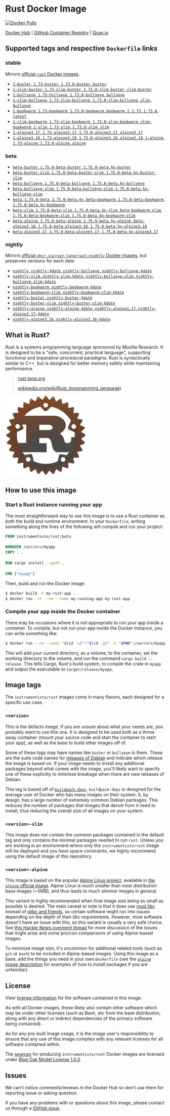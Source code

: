 Rust Docker Image
=================

[![Docker Pulls](https://img.shields.io/docker/pulls/instrumentisto/rust.svg)](https://hub.docker.com/r/instrumentisto/rust)

[Docker Hub](https://hub.docker.com/r/instrumentisto/rust)
| [GitHub Container Registry](https://github.com/orgs/instrumentisto/packages/container/package/rust)
| [Quay.io](https://quay.io/repository/instrumentisto/rust)




## Supported tags and respective `Dockerfile` links


### stable

Mirrors [official `rust` Docker images][1].

- [`1-buster`, `1.73-buster`, `1.73.0-buster`, `buster`][301]
- [`1-slim-buster`, `1.73-slim-buster`, `1.73.0-slim-buster`, `slim-buster`][302]
- [`1-bullseye`, `1.73-bullseye`, `1.73.0-bullseye`, `bullseye`][303]
- [`1-slim-bullseye`, `1.73-slim-bullseye`, `1.73.0-slim-bullseye`, `slim-bullseye`][304]
- [`1-bookworm`, `1.73-bookworm`, `1.73.0-bookworm`, `bookworm`, `1`, `1.73`, `1.73.0`, `latest`][305]
- [`1-slim-bookworm`, `1.73-slim-bookworm`, `1.73.0-slim-bookworm`, `slim-bookworm`, `1-slim`, `1.73-slim`, `1.73.0-slim`, `slim`][306]
- [`1-alpine3.17`, `1.73-alpine3.17`, `1.73.0-alpine3.17`, `alpine3.17`][309]
- [`1-alpine3.18`, `1.73-alpine3.18`, `1.73.0-alpine3.18`, `alpine3.18`, `1-alpine`, `1.73-alpine`, `1.73.0-alpine`, `alpine`][310]


### beta

- [`beta-buster`, `1.75.0-beta-buster`, `1.75.0-beta.$n-buster`][201]
- [`beta-buster-slim`, `1.75.0-beta-buster-slim`, `1.75.0-beta.$n-buster-slim`][202]
- [`beta-bullseye`, `1.75.0-beta-bullseye`, `1.75.0-beta.$n-bullseye`][203]
- [`beta-bullseye-slim`, `1.75.0-beta-bullseye-slim`, `1.75.0-beta.$n-bullseye-slim`][204]
- [`beta`, `1.75.0-beta`, `1.75.0-beta.$n`, `beta-bookworm`, `1.75.0-beta-bookworm`, `1.75.0-beta.$n-bookworm`][205]
- [`beta-slim`, `1.75.0-beta-slim`, `1.75.0-beta.$n-slim`, `beta-bookworm-slim`, `1.75.0-beta-bookworm-slim`, `1.75.0-beta.$n-bookworm-slim`][206]
- [`beta-alpine`, `1.75.0-beta-alpine`, `1.75.0-beta.$n-alpine`, `beta-alpine3.18`, `1.75.0-beta-alpine3.18`, `1.75.0-beta.$n-alpine3.18`][209]
- [`beta-alpine3.17`, `1.75.0-beta-alpine3.17`, `1.75.0-beta.$n-alpine3.17`][210]


### nightly

Mirrors [official `ghcr.io/rust-lang/rust:nightly` Docker images][2], but preserves versions for each date.

- [`nightly`, `nightly-$date`, `nightly-bullseye`, `nightly-bullseye-$date`][101]
- [`nightly-slim`, `nightly-slim-$date`, `nightly-bullseye-slim`, `nightly-bullseye-slim-$date`][102]
- [`nightly-bookworm`, `nightly-bookworm-$date`][101]
- [`nightly-bookworm-slim`, `nightly-bookworm-slim-$date`][102]
- [`nightly-buster`, `nightly-buster-$date`][101]
- [`nightly-buster-slim`, `nightly-buster-slim-$date`][102]
- [`nightly-alpine`, `nightly-alpine-$date`, `nightly-alpine3.17`, `nightly-alpine3.17-$date`][103]
- [`nightly-alpine3.16`, `nightly-alpine3.16-$date`][103]




## What is Rust?

Rust is a systems programming language sponsored by Mozilla Research. It is designed to be a "safe, concurrent, practical language", supporting functional and imperative-procedural paradigms. Rust is syntactically similar to C++, but is designed for better memory safety while maintaining performance.

> [rust-lang.org](https://rust-lang.org)

> [wikipedia.org/wiki/Rust_(programming_language)](https://wikipedia.org/wiki/Rust_(programming_language))

![Rust Logo](https://raw.githubusercontent.com/docker-library/docs/a11c341c57de07fbccfed7b21ea92d4bc40130a2/rust/logo.png)




## How to use this image


### Start a Rust instance running your app

The most straightforward way to use this image is to use a Rust container as both the build and runtime environment. In your `Dockerfile`, writing something along the lines of the following will compile and run your project:

```Dockerfile
FROM instrumentisto/rust:beta

WORKDIR /usr/src/myapp
COPY . .

RUN cargo install --path .

CMD ["myapp"]
```

Then, build and run the Docker image:

```bash
$ docker build -t my-rust-app .
$ docker run -it --rm --name my-running-app my-rust-app
```


### Compile your app inside the Docker container

There may be occasions where it is not appropriate to run your app inside a container. To compile, but not run your app inside the Docker instance, you can write something like:

```bash
$ docker run --rm --user "$(id -u)":"$(id -g)" -v "$PWD":/usr/src/myapp -w /usr/src/myapp instrumentisto/rust:beta cargo build --release
```

This will add your current directory, as a volume, to the container, set the working directory to the volume, and run the command `cargo build --release`. This tells Cargo, Rust's build system, to compile the crate in `myapp` and output the executable to `target/release/myapp`.




## Image tags

The `instrumentisto/rust` images come in many flavors, each designed for a specific use case.


### `<version>`

This is the defacto image. If you are unsure about what your needs are, you probably want to use this one. It is designed to be used both as a throw away container (mount your source code and start the container to start your app), as well as the base to build other images off of.

Some of these tags may have names like `buster` or `bullseye` in them. These are the suite code names for [releases of Debian][11] and indicate which release the image is based on. If your image needs to install any additional packages beyond what comes with the image, you'll likely want to specify one of these explicitly to minimize breakage when there are new releases of Debian.

This tag is based off of [`buildpack-deps`][12]. `buildpack-deps` is designed for the average user of Docker who has many images on their system. It, by design, has a large number of extremely common Debian packages. This reduces the number of packages that images that derive from it need to install, thus reducing the overall size of all images on your system.


### `<version>-slim`

This image does not contain the common packages contained in the default tag and only contains the minimal packages needed to run `rust`. Unless you are working in an environment where _only_ the `instrumentisto/rust` image will be deployed and you have space constraints, we highly recommend using the default image of this repository.


### `<version>-alpine`

This image is based on the popular [Alpine Linux project][21], available in [the `alpine` official image][22]. Alpine Linux is much smaller than most distribution base images (~5MB), and thus leads to much slimmer images in general.

This variant is highly recommended when final image size being as small as possible is desired. The main caveat to note is that it does use [musl libc][23] instead of [glibc and friends][24], so certain software might run into issues depending on the depth of their libc requirements. However, most software doesn't have an issue with this, so this variant is usually a very safe choice. See [this Hacker News comment thread][25] for more discussion of the issues that might arise and some pro/con comparisons of using Alpine-based images.

To minimize image size, it's uncommon for additional related tools (such as `git` or `bash`) to be included in Alpine-based images. Using this image as a base, add the things you need in your own `Dockerfile` (see the [`alpine` image description][22] for examples of how to install packages if you are unfamiliar).




## License

View [license information][3] for the software contained in this image.

As with all Docker images, these likely also contain other software which may be under other licenses (such as Bash, etc from the base distribution, along with any direct or indirect dependencies of the primary software being contained).

As for any pre-built image usage, it is the image user's responsibility to ensure that any use of this image complies with any relevant licenses for all software contained within.

The [sources][31] for producing `instrumentisto/rust` Docker images are licensed under [Blue Oak Model License 1.0.0][32].




## Issues

We can't notice comments/reviews in the Docker Hub so don't use them for reporting issue or asking question.

If you have any problems with or questions about this image, please contact us through a [GitHub issue][33].





[1]: https://hub.docker.com/_/rust
[2]: https://github.com/rust-lang/docker-rust-nightly/pkgs/container/rust
[3]: https://www.rust-lang.org/en-US/legal.html

[11]: https://wiki.debian.org/DebianReleases
[12]: https://hub.docker.com/_/buildpack-deps

[21]: http://alpinelinux.org
[22]: https://hub.docker.com/_/alpine
[23]: http://www.musl-libc.org
[24]: http://www.etalabs.net/compare_libcs.html
[25]: https://news.ycombinator.com/item?id=10782897

[31]: https://github.com/instrumentisto/rust-docker-image
[32]: https://github.com/instrumentisto/rust-docker-image/blob/main/LICENSE.md
[33]: https://github.com/instrumentisto/rust-docker-image/issues

[101]: https://github.com/rust-lang/docker-rust-nightly/blob/master/debian/Dockerfile
[102]: https://github.com/rust-lang/docker-rust-nightly/blob/master/debian-slim/Dockerfile
[103]: https://github.com/rust-lang/docker-rust-nightly/blob/master/alpine/Dockerfile

[201]: https://github.com/instrumentisto/rust-docker-image/blob/main/beta/buster/Dockerfile
[202]: https://github.com/instrumentisto/rust-docker-image/blob/main/beta/buster-slim/Dockerfile
[203]: https://github.com/instrumentisto/rust-docker-image/blob/main/beta/bullseye/Dockerfile
[204]: https://github.com/instrumentisto/rust-docker-image/blob/main/beta/bullseye-slim/Dockerfile
[205]: https://github.com/instrumentisto/rust-docker-image/blob/main/beta/bookworm/Dockerfile
[206]: https://github.com/instrumentisto/rust-docker-image/blob/main/beta/bookworm-slim/Dockerfile
[209]: https://github.com/instrumentisto/rust-docker-image/blob/main/beta/alpine3.18/Dockerfile
[210]: https://github.com/instrumentisto/rust-docker-image/blob/main/beta/alpine3.17/Dockerfile

[301]: https://github.com/rust-lang/docker-rust/blob/master/1.73.0/buster/Dockerfile
[302]: https://github.com/rust-lang/docker-rust/blob/master/1.73.0/buster/slim/Dockerfile
[303]: https://github.com/rust-lang/docker-rust/blob/master/1.73.0/bullseye/Dockerfile
[304]: https://github.com/rust-lang/docker-rust/blob/master/1.73.0/bullseye/slim/Dockerfile
[305]: https://github.com/rust-lang/docker-rust/blob/master/1.73.0/bookworm/Dockerfile
[306]: https://github.com/rust-lang/docker-rust/blob/master/1.73.0/bookworm/slim/Dockerfile
[309]: https://github.com/rust-lang/docker-rust/blob/master/1.73.0/alpine3.17/Dockerfile
[310]: https://github.com/rust-lang/docker-rust/blob/master/1.73.0/alpine3.18/Dockerfile
